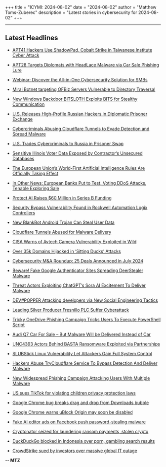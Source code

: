 +++
title = "ICYMI: 2024-08-02"
date = "2024-08-02"
author = "Matthew Toms-Zuberec"
description = "Latest stories in cybersecurity for 2024-08-02"
+++

---------------------------------------------------------------------------
## Latest Headlines
- [APT41 Hackers Use ShadowPad, Cobalt Strike in Taiwanese Institute Cyber Attack](https://thehackernews.com/2024/08/apt41-hackers-use-shadowpad-cobalt.html)

- [APT28 Targets Diplomats with HeadLace Malware via Car Sale Phishing Lure](https://thehackernews.com/2024/08/apt28-targets-diplomats-with-headlace.html)

- [Webinar: Discover the All-in-One Cybersecurity Solution for SMBs](https://thehackernews.com/2024/08/webinar-discover-all-in-one.html)

- [Mirai Botnet targeting OFBiz Servers Vulnerable to Directory Traversal](https://thehackernews.com/2024/08/mirai-botnet-targeting-ofbiz-servers.html)

- [New Windows Backdoor BITSLOTH Exploits BITS for Stealthy Communication](https://thehackernews.com/2024/08/new-windows-backdoor-bitsloth-exploits.html)

- [U.S. Releases High-Profile Russian Hackers in Diplomatic Prisoner Exchange](https://thehackernews.com/2024/08/us-releases-high-profile-russian.html)

- [Cybercriminals Abusing Cloudflare Tunnels to Evade Detection and Spread Malware](https://thehackernews.com/2024/08/cybercriminals-abusing-cloudflare.html)

- [U.S. Trades Cybercriminals to Russia in Prisoner Swap](https://krebsonsecurity.com/2024/08/u-s-trades-cybercriminals-to-russia-in-prisoner-swap/)

- [Sensitive Illinois Voter Data Exposed by Contractor’s Unsecured Databases](https://www.wired.com/story/illinois-voter-databases-exposed/)

- [The European Union’s World-First Artificial Intelligence Rules Are Officially Taking Effect](https://www.securityweek.com/the-european-unions-world-first-artificial-intelligence-rules-are-officially-taking-effect/)

- [In Other News: European Banks Put to Test, Voting DDoS Attacks, Tenable Exploring Sale](https://www.securityweek.com/in-other-news-european-banks-put-to-test-voting-ddos-attacks-tenable-exploring-sale/)

- [Protect AI Raises $60 Million in Series B Funding](https://www.securityweek.com/protect-ai-raises-60-million-in-series-b-funding/)

- [Security Bypass Vulnerability Found in Rockwell Automation Logix Controllers](https://www.securityweek.com/security-bypass-vulnerability-found-in-rockwell-automation-logix-controllers/)

- [New BlankBot Android Trojan Can Steal User Data](https://www.securityweek.com/new-blankbot-android-trojan-can-steal-user-data/)

- [Cloudflare Tunnels Abused for Malware Delivery](https://www.securityweek.com/cloudflare-tunnels-abused-for-malware-delivery/)

- [CISA Warns of Avtech Camera Vulnerability Exploited in Wild](https://www.securityweek.com/cisa-warns-of-avtech-camera-vulnerability-exploited-in-wild/)

- [Over 35k Domains Hijacked in ‘Sitting Ducks’ Attacks](https://www.securityweek.com/over-35k-domains-hijacked-in-sitting-ducks-attacks/)

- [Cybersecurity M&A Roundup: 25 Deals Announced in July 2024](https://www.securityweek.com/cybersecurity-ma-roundup-25-deals-announced-in-july-2024/)

- [Beware! Fake Google Authenticator Sites Spreading DeerStealer Malware](https://cybersecuritynews.com/fake-google-authenticator/)

- [Threat Actors Exploiting ChatGPT’s Sora AI Excitement To Deliver Malware](https://cybersecuritynews.com/exploiting-sora-ai-malware-delivery/)

- [DEV#POPPER Attacking developers via New Social Engineering Tactics](https://cybersecuritynews.com/devpopper-social-engineering/)

- [Leading Silver Producer Fresnillo PLC Suffer Cyberattack](https://cybersecuritynews.com/fresnillo-plc-suffer/)

- [Tricky OneDrive Phishing Campaign Tricks Users To Execute PowerShell Script](https://cybersecuritynews.com/onedrive-phishing-powershell-trick/)

- [Audi Q7 Car For Sale  – But Malware Will be Delivered Instead of Car](https://cybersecuritynews.com/audi-q7-car-for-sale-but-malware-will-be-delivered-instead-of-car/)

- [UNC4393 Actors Behind BASTA Ransomware Exploited via Partnerships](https://cybersecuritynews.com/unc4393-basta-ransomware-exploitation/)

- [SLUBStick Linux Vulnerability Let Attackers Gain Full System Control](https://cybersecuritynews.com/slubstick-linux-vulnerability/)

- [Hackers Abuse TryCloudflare Service To Bypass Detection And Deliver Malware](https://cybersecuritynews.com/hackers-abuse-trycloudflare-malware-delivery/)

- [New Widespread Phishing Campaign Attacking Users With Multiple Malware](https://cybersecuritynews.com/new-widespread-phishing-campaign/)

- [US sues TikTok for violating children privacy protection laws](https://www.bleepingcomputer.com/news/security/us-sues-tiktok-for-violating-children-privacy-protection-laws/)

- [Google Chrome bug breaks drag and drop from Downloads bubble](https://www.bleepingcomputer.com/news/google/google-chrome-bug-breaks-drag-and-drop-from-downloads-bubble/)

- [Google Chrome warns uBlock Origin may soon be disabled](https://www.bleepingcomputer.com/news/google/google-chrome-warns-ublock-origin-may-soon-be-disabled/)

- [Fake AI editor ads on Facebook push password-stealing malware](https://www.bleepingcomputer.com/news/security/fake-ai-editor-ads-on-facebook-push-password-stealing-malware/)

- [Cryptonator seized for laundering ransom payments, stolen crypto](https://www.bleepingcomputer.com/news/cryptocurrency/cryptonator-seized-for-laundering-ransom-payments-stolen-crypto/)

- [DuckDuckGo blocked in Indonesia over porn, gambling search results](https://www.bleepingcomputer.com/news/security/duckduckgo-blocked-in-indonesia-over-porn-gambling-search-results/)

- [CrowdStrike sued by investors over massive global IT outage](https://www.bleepingcomputer.com/news/legal/crowdstrike-sued-by-investors-over-massive-global-it-outage/)

**-- MTZ**